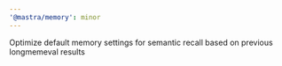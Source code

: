 ```yaml
---
'@mastra/memory': minor
---
```


Optimize default memory settings for semantic recall based on previous longmemeval results
